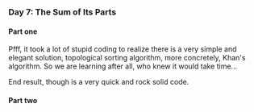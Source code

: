 ### Day 7: The Sum of Its Parts

#### Part one
Pfff, it took a lot of stupid coding to realize there is a very simple and
elegant solution, topological sorting algorithm, more concretely, Khan's
algorithm. So we are learning after all, who knew it would take time...

End result, though is a very quick and rock solid code.

#### Part two
